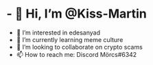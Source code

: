 # - 👋 Hi, I’m @Kiss-Martin
- 👀 I’m interested in edesanyad
- 🌱 I’m currently learning meme culture
- 💞️ I’m looking to collaborate on crypto scams
- 📫 How to reach me: Discord Mörcs#6342

<!---
Kiss-Martin/Kiss-Martin is a ✨ special ✨ repository because its `README.md` (this file) appears on your GitHub profile.
You can click the Preview link to take a look at your changes.
--->
